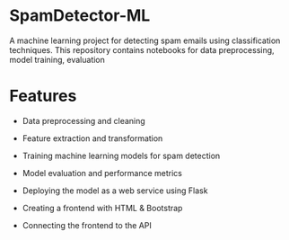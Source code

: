 # SpamDetector-ML
A machine learning project for detecting spam emails using classification techniques. This repository contains notebooks for data preprocessing, model training, evaluation

# Features

- Data preprocessing and cleaning

- Feature extraction and transformation

- Training machine learning models for spam detection

- Model evaluation and performance metrics

- Deploying the model as a web service using Flask

- Creating a frontend with HTML & Bootstrap

- Connecting the frontend to the API
